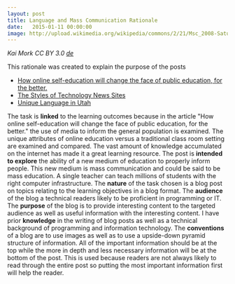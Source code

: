 ```yaml
---
layout: post
title: Language and Mass Communication Rationale
date:   2015-01-11 00:00:00
image: http://upload.wikimedia.org/wikipedia/commons/2/21/Msc_2008-Saturday%2C_09.00_-_11.00_Uhr-Moerk001_Sa.jpg
---
```

*Kai Mork CC BY 3.0 [de](http://creativecommons.org/licenses/by/3.0/de/deed.en)*

This rationale was created to explain the purpose of the posts

- [How online self-education will change the face of public education, for the better.](http://blog.holyshatots.com/2015/01/11/Self-Education.html)
- [The Styles of Technology News Sites](http://blog.holyshatots.com/2015/01/12/Styles-of-Tech-Sites.html)
- [Unique Language in Utah](http://blog.holyshatots.com/2015/01/12/Unique-Language-in-Utah.html)

The task is __linked__ to the learning outcomes because in the article "How online self-education will change the face of public education, for the better." the use of media to inform the general population is examined.
The unique attributes of online education versus a traditional
class room setting are examined and compared. The vast amount of knowledge accumulated on the internet has made it a great
learning resource. The post is __intended to explore__ the ability of a new medium of education to properly inform people. 
This new medium is mass communication and could be said to be mass education. A single teacher can teach millions of 
students with the right computer infrastructure. 
The __nature__ of the task chosen is a blog post on topics relating to the learning objectives in a blog format. 
The __audience__ of the blog a
technical readers likely to be proficient in programming or IT. The __purpose__ of the blog is to provide interesting 
content to the targeted audience as well as useful information with the interesting content. 
I have prior __knowledge__ in the writing of blog posts as well as a technical background of programming and information 
technology. 
The __conventions__ of a blog are to use images as well as to use a upside-down pyramid structure of information. All of the 
important information should be at the top while the more in depth and less necessary information will be at the bottom of 
the post. This is used because readers are not always likely to read through the entire post so putting the most important 
information first will help the reader.
